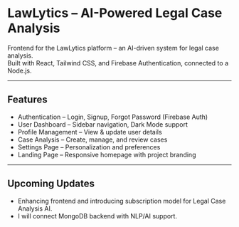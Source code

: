 # LawLytics – AI-Powered Legal Case Analysis

Frontend for the LawLytics platform – an AI-driven system for legal case analysis.  
Built with React, Tailwind CSS, and Firebase Authentication, connected to a Node.js.

---

##  Features
-  Authentication – Login, Signup, Forgot Password (Firebase Auth)  
-  User Dashboard – Sidebar navigation, Dark Mode support  
-  Profile Management – View & update user details  
-  Case Analysis – Create, manage, and review cases  
-  Settings Page – Personalization and preferences  
-  Landing Page – Responsive homepage with project branding

---

## Upcoming Updates
- Enhancing frontend and introducing subscription model for Legal Case Analysis AI.
- I will connect MongoDB backend with NLP/AI support.
